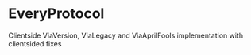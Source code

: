 # EveryProtocol
Clientside ViaVersion, ViaLegacy and ViaAprilFools implementation with clientsided fixes
